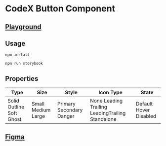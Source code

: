 # CodeX Button Component

## [Playground](https://vlrtyan.github.io/codex-button/?path=/docs/button--docs)

## Usage

`npm install`

`npm run storybook`

## Properties

| Type                     | Size               | Style                    | Icon Type                                        | State                  |
|--------------------------|--------------------|--------------------------|--------------------------------------------------|------------------------|
| Solid Outline Soft Ghost | Small Medium Large | Primary Secondary Danger | None Leading Trailing LeadingTrailing Standalone | Default Hover Disabled |

## [Figma](https://www.figma.com/community/file/1288809349612051916/the-button)

